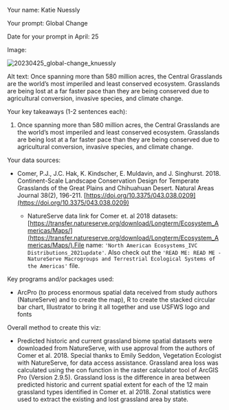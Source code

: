 Your name: Katie Nuessly

Your prompt: Global Change

Date for your prompt in April: 25

Image:

![20230425_global-change_knuessly](https://github.com/DOI-USGS/vizlab-chart-challenge-23/assets/54007288/519382d8-f147-46cd-bc26-84cae3537ec7)

Alt text: Once spanning more than 580 million acres, the Central Grasslands are the world’s most imperiled and least conserved ecosystem. Grasslands are being lost at a far faster pace than they are being conserved due to agricultural conversion, invasive species, and climate change.

Your key takeaways (1-2 sentences each): 

1. Once spanning more than 580 million acres, the Central Grasslands are the world’s most imperiled and least conserved ecosystem. Grasslands are being lost at a far faster pace than they are being conserved due to agricultural conversion, invasive species, and climate change.

Your data sources: 

* Comer, P.J., J.C. Hak, K. Kindscher, E. Muldavin, and J. Singhurst. 2018. Continent-Scale Landscape Conservation Design for Temperate Grasslands of the Great Plains and Chihuahuan Desert. Natural Areas Journal 38(2), 196-211. [https://doi.org/10.3375/043.038.0209](https://doi.org/10.3375/043.038.0209)

  * NatureServe data link for Comer et. al 2018 datasets: [https://transfer.natureserve.org/download/Longterm/Ecosystem_Americas/Maps/](https://transfer.natureserve.org/download/Longterm/Ecosystem_Americas/Maps/).File name: `'North American Ecosystems_IVC Distributions_2021update'`. Also check out the `'READ ME: READ ME - NatureServe Macrogroups and Terrestrial Ecological Systems of the Americas'` file.

Key programs and/or packages used:

* ArcPro (to process enormous spatial data received from study authors (NatureServe) and to create the map), R to create the stacked circular bar chart, Illustrator to bring it all together and use USFWS logo and fonts

Overall method to create this viz: 

* Predicted historic and current grassland biome spatial datasets were downloaded from NatureServe, with use approval from the authors of Comer et al. 2018. Special thanks to Emily Seddon, Vegetation Ecologist with NatureServe, for data access assistance. Grassland area loss was calculated using the con function in the raster calculator tool of ArcGIS Pro (Version 2.9.5). Grassland loss is the difference in area between predicted historic and current spatial extent for each of the 12 main grassland types identified in Comer et. al 2018. Zonal statistics were used to extract the existing and lost grassland area by state.
